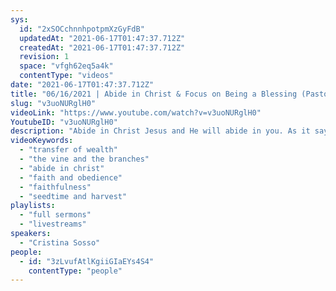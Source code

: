 ```yaml
---
sys:
  id: "2xSOCchnnhpotpmXzGyFdB"
  updatedAt: "2021-06-17T01:47:37.712Z"
  createdAt: "2021-06-17T01:47:37.712Z"
  revision: 1
  space: "vfgh62eq5a4k"
  contentType: "videos"
date: "2021-06-17T01:47:37.712Z"
title: "06/16/2021 | Abide in Christ & Focus on Being a Blessing (Pastor Cristina Sosso)"
slug: "v3uoNURglH0"
videoLink: "https://www.youtube.com/watch?v=v3uoNURglH0"
YoutubeID: "v3uoNURglH0"
description: "Abide in Christ Jesus and He will abide in you. As it says in John 15:5 \"I am the vine, you are the branches. He who abides in Me, and I in him, bears much fruit; for without Me you can do nothing.\" We need to abide in Christ Jesus to be made ready to be fruitful for the transfer of wealth. In addition to this, Christians need to stop looking for favors in everything. We need to focus on being a blessing to others, for this is the reason that God is calling us to the transfer of wealth influence and affluence."
videoKeywords:
  - "transfer of wealth"
  - "the vine and the branches"
  - "abide in christ"
  - "faith and obedience"
  - "faithfulness"
  - "seedtime and harvest"
playlists:
  - "full sermons"
  - "livestreams"
speakers:
  - "Cristina Sosso"
people:
  - id: "3zLvufAtlKgiiGIaEYs4S4"
    contentType: "people"
---
```

